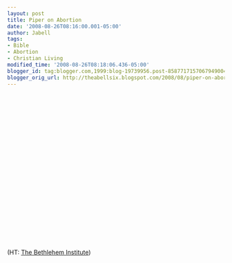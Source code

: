```yaml
---
layout: post
title: Piper on Abortion
date: '2008-08-26T08:16:00.001-05:00'
author: Jabell
tags:
- Bible
- Abortion
- Christian Living
modified_time: '2008-08-26T08:18:06.436-05:00'
blogger_id: tag:blogger.com,1999:blog-19739956.post-8587717157067949004
blogger_orig_url: http://theabellsix.blogspot.com/2008/08/piper-on-abortion.html
---
```


<object width="425" height="344"><param name="movie" value="http://www.youtube.com/v/lQeOImZrrto&amp;hl=en&amp;fs=1"></param><param name="allowFullScreen" value="true"></param><embed src="http://www.youtube.com/v/lQeOImZrrto&amp;hl=en&amp;fs=1" type="application/x-shockwave-flash" allowfullscreen="true" width="425" height="344"></embed></object><br /><br />(HT: <a href="http://store.thebethleheminstitute.org/index.php?main_page=product_info&amp;cPath=1_6&amp;products_id=48&amp;zenid=7533438da6ca10bda6f80575a5cc2826">The Bethlehem Institute</a>)